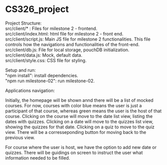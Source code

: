 # CS326_project
Project Structure: <br />
src/client/* : Files for milestone 2 - frontend. <br />
src/client/index.html: html file for milestone 2 - front end. <br />
src/client/script.js: Main JS file for milestone 2 functionalities. This file controls how the navigations and functionalities of the front-end. <br />
src/client/db.js: File for local storage, pouchDB initialization. <br />
src/client/data.js: Mock, default data. <br />
src/client/style.css: CSS file for styling. <br />

Setup and run: <br />
"npm install": install dependencies. <br />
"npm run milestone-02": run milestone-02. <br />

Applications navigation: <br />

Initially, the homepage will be shown annd there will be a list of mocked courses. For now, courses with color blue means the user is just a participant of that course, whereas green means the user is the host of that course.
Clicking on the course will move to the date list view, listing the dates with quizzes. Clicking on a date will move to the quizzes list view, showing the quizzes for that date. Clicking on a quiz to move to the quiz view. There will be a corresseponding button for moving back to the previous view. <br />

For course where the user is host, we have the option to add new date or quizzes. There will be guidings on screen to instruct the user what information needed to be filled.
